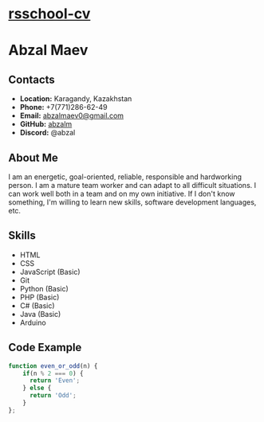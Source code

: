 # __[rsschool-cv](https://abzalm.github.io/rsschool-cv/)__

# __Abzal Maev__

## __Contacts__
- __Location:__ Karagandy, Kazakhstan
- __Phone:__ +7(771)286-62-49
- __Email:__ abzalmaev0@gmail.com
- __GitHub:__ [abzalm](https://github.com/abzalm)
- __Discord:__ @abzal

## __About Me__
I am an energetic, goal-oriented, reliable, responsible and hardworking person. I am a mature team worker and can adapt to all difficult situations. I can work well both in a team and on my own initiative. If I don't know something, I'm willing to learn new skills, software development languages, etc.

## __Skills__
- HTML
- CSS
- JavaScript (Basic)
- Git
- Python (Basic)
- PHP (Basic)
- C# (Basic)
- Java (Basic)
- Arduino

## __Code Example__
```javascript
function even_or_odd(n) {
    if(n % 2 === 0) {
      return 'Even';
    } else {
      return 'Odd';
    }
};
```
